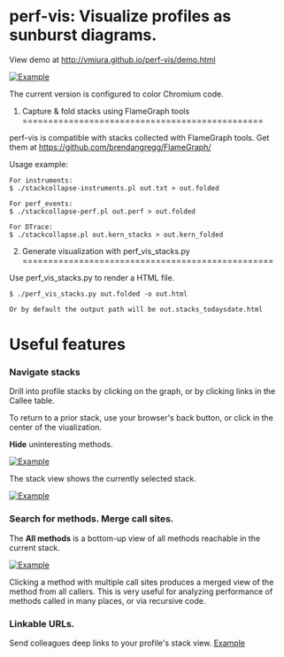 # perf-vis: Visualize profiles as sunburst diagrams.

View demo at http://vmiura.github.io/perf-vis/demo.html

[![Example](http://vmiura.github.io/perf-vis/demo-screenshot.png)](http://vmiura.github.io/perf-vis/demo-screenshot.png)


The current version is configured to color Chromium code.

1. Capture & fold stacks using FlameGraph tools
===============================================

perf-vis is compatible with stacks collected with FlameGraph tools.  Get them at https://github.com/brendangregg/FlameGraph/

Usage example:

```
For instruments:
$ ./stackcollapse-instruments.pl out.txt > out.folded

For perf_events:
$ ./stackcollapse-perf.pl out.perf > out.folded

For DTrace:
$ ./stackcollapse.pl out.kern_stacks > out.kern_folded
```

2. Generate visualization with perf_vis_stacks.py
=================================================

Use perf_vis_stacks.py to render a HTML file.

```
$ ./perf_vis_stacks.py out.folded -o out.html

Or by default the output path will be out.stacks_todaysdate.html
```

Useful features
===============

### Navigate stacks

Drill into profile stacks by clicking on the graph, or by clicking links in the Callee table.

To return to a prior stack, use your browser's back button, or click in the center of the viualization.

**Hide** uninteresting methods.

[![Example](http://vmiura.github.io/perf-vis/callees.png)](http://vmiura.github.io/perf-vis/callees.png)

The stack view shows the currently selected stack.

[![Example](http://vmiura.github.io/perf-vis/stack-view.png)](http://vmiura.github.io/perf-vis/stack-view.png)

### Search for methods.  Merge call sites.

The **All methods** is a bottom-up view of all methods reachable in the current stack.

[![Example](http://vmiura.github.io/perf-vis/all-methods.png)](http://vmiura.github.io/perf-vis/all-methods.png)

Clicking a method with multiple call sites produces a merged view of the method from all callers.  This is very useful for analyzing performance of methods called in many places, or via recursive code.

### Linkable URLs.

Send colleagues deep links to your profile's stack view. [Example](http://vmiura.github.io/perf-vis/demo.html#{"stack":[0],"id":1141,"ignore":[],"hide":[],"merged":false})
